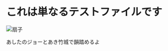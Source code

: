 # これは単なるテストファイルです

![扇子](https://ancl.jp/img/game/chara/271WFN/graphic/271WFN_sd_22.png)

あしたのジョーとあき竹城で韻踏めるよ